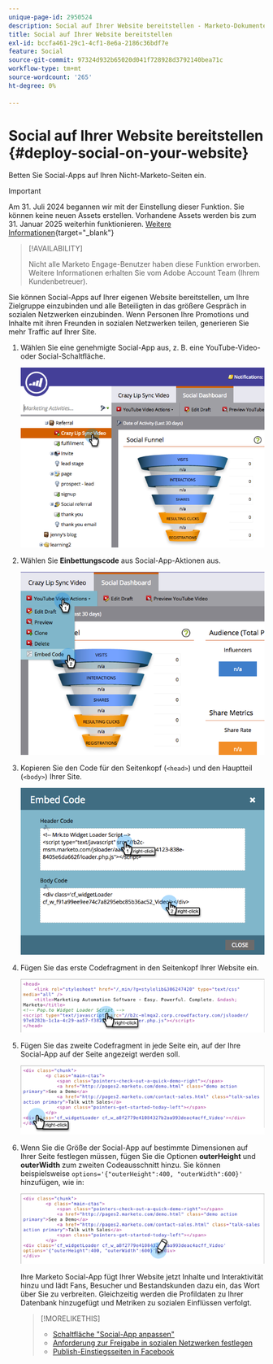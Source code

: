 ```yaml
---
unique-page-id: 2950524
description: Social auf Ihrer Website bereitstellen - Marketo-Dokumente - Produktdokumentation
title: Social auf Ihrer Website bereitstellen
exl-id: bccfa461-29c1-4cf1-8e6a-2186c36bdf7e
feature: Social
source-git-commit: 97324d932b65020d041f728928d3792140bea71c
workflow-type: tm+mt
source-wordcount: '265'
ht-degree: 0%

---
```


# Social auf Ihrer Website bereitstellen {#deploy-social-on-your-website}

Betten Sie Social-Apps auf Ihren Nicht-Marketo-Seiten ein.

>[!IMPORTANT]
>
>Am 31. Juli 2024 begannen wir mit der Einstellung dieser Funktion. Sie können keine neuen Assets erstellen. Vorhandene Assets werden bis zum 31. Januar 2025 weiterhin funktionieren. [Weitere Informationen](https://nation.marketo.com/t5/employee-blogs/marketo-engage-social-features-deprecation/ba-p/351977){target="_blank"}

>[!AVAILABILITY]
>
>Nicht alle Marketo Engage-Benutzer haben diese Funktion erworben. Weitere Informationen erhalten Sie vom Adobe Account Team (Ihrem Kundenbetreuer).

Sie können Social-Apps auf Ihrer eigenen Website bereitstellen, um Ihre Zielgruppe einzubinden und alle Beteiligten in das größere Gespräch in sozialen Netzwerken einzubinden. Wenn Personen Ihre Promotions und Inhalte mit ihren Freunden in sozialen Netzwerken teilen, generieren Sie mehr Traffic auf Ihrer Site.

1. Wählen Sie eine genehmigte Social-App aus, z. B. eine YouTube-Video- oder Social-Schaltfläche.

   ![](assets/image2015-5-12-11-3a43-3a24.png)

1. Wählen Sie **Einbettungscode** aus Social-App-Aktionen aus.

   ![](assets/image2015-5-12-12-3a59-3a46.png)

1. Kopieren Sie den Code für den Seitenkopf (`<head>`) und den Hauptteil (`<body>`) Ihrer Site.

   ![](assets/image2015-5-12-13-3a3-3a34.png)

1. Fügen Sie das erste Codefragment in den Seitenkopf Ihrer Website ein.

   ![](assets/socialonsite-embedhead.png)

1. Fügen Sie das zweite Codefragment in jede Seite ein, auf der Ihre Social-App auf der Seite angezeigt werden soll.

   ![](assets/socialonsite-embedwidget.png)

1. Wenn Sie die Größe der Social-App auf bestimmte Dimensionen auf Ihrer Seite festlegen müssen, fügen Sie die Optionen **outerHeight** und **outerWidth** zum zweiten Codeausschnitt hinzu. Sie können beispielsweise `options='{"outerHeight":400, "outerWidth":600}'` hinzufügen, wie in:

   ![](assets/socialonsite-resizewidget2.png)

   Ihre Marketo Social-App fügt Ihrer Website jetzt Inhalte und Interaktivität hinzu und lädt Fans, Besucher und Bestandskunden dazu ein, das Wort über Sie zu verbreiten. Gleichzeitig werden die Profildaten zu Ihrer Datenbank hinzugefügt und Metriken zu sozialen Einflüssen verfolgt.

   >[!MORELIKETHIS]
   >
   >* [Schaltfläche &quot;Social-App anpassen&quot;](/help/marketo/product-docs/demand-generation/social/configuring-social-actions/customize-social-app-button.md)
   >* [Anforderung zur Freigabe in sozialen Netzwerken festlegen](/help/marketo/product-docs/demand-generation/social/social-functions/set-social-share-requirement.md)
   >* [Publish-Einstiegsseiten in Facebook](/help/marketo/product-docs/demand-generation/facebook/publish-landing-pages-to-facebook.md)
